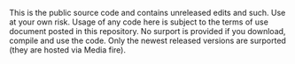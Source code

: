 This is the public source code and contains unreleased edits and such. Use at your own risk. Usage of any code here is subject to the terms of use document posted in this repository. No surport is provided if you download, compile and use the code. Only the newest released versions are surported (they are hosted via Media fire). 
